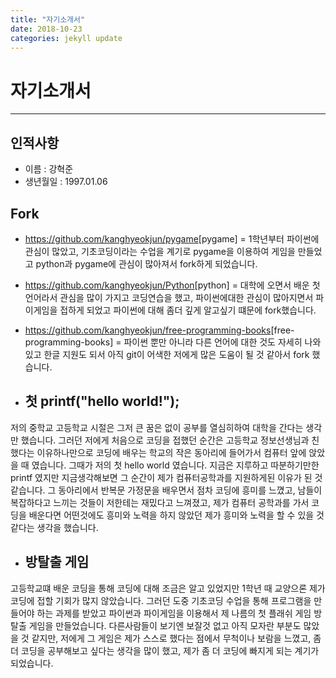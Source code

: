 ```yaml
---
title: "자기소개서"
date: 2018-10-23 
categories: jekyll update
---
```




# 자기소개서
------------
 ## 인적사항
- 이름 : 강혁준
- 생년월일 : 1997.01.06
 
 
 ## Fork <br/>
- <https://github.com/kanghyeokjun/pygame>[pygame]
= 1학년부터 파이썬에 관심이 많았고, 기초코딩이라는 수업을 계기로 pygame을 이용하여 게임을 만들었고 python과 pygame에 관심이 많아져서 fork하게 되었습니다.
 - <https://github.com/kanghyeokjun/Python>[python]
 = 대학에 오면서 배운 첫 언어라서 관심을 많이 가지고 코딩연습을 했고, 파이썬에대한 관심이 많아지면서 파이게임을 접하게 되었고 파이썬에 대해 좀더 깊게 알고싶기 떄문에 fork했습니다.
 - <https://github.com/kanghyeokjun/free-programming-books>[free-programming-books]
 = 파이썬 뿐만 아니라 다른 언어에 대한 것도 자세히 나와있고 한글 지원도 되서 아직 git이 어색한 저에게 많은 도움이 될 것 같아서 fork 했습니다.
 
 
- ## 첫 printf("hello world!");
저의 중학교 고등학교 시절은 그저 큰 꿈은 없이 공부를 열심히하여 대학을 간다는 생각만 했습니다. 그러던 저에게 처음으로 코딩을 접했던 순간은 고등학교 정보선생님과 친했다는 이유하나만으로 코딩에 배우는 학교의 작은 동아리에 들어가서 컴퓨터 앞에 앉았을 때 였습니다.
그때가 저의 첫 hello world 였습니다. 지금은 지루하고 따분하기만한 printf 였지만 지금생각해보면 그 순간이 제가 컴퓨터공학과를 지원하게된 이유가 된 것 같습니다. 그 동아리에서 반복문 가정문을 배우면서 점차 코딩에 흥미를 느꼈고, 남들이 복잡하다고 느끼는 것들이 저한테는 재밌다고 느껴졌고, 제가 컴퓨터 공학과를 가서 코딩을 배운다면 어떤것에도 흥미와 노력을 하지 않았던 제가 흥미와 노력을 할 수 있을 것같다는 생각을 했습니다.

- ## 방탈출 게임
고등학교떄 배운 코딩을 통해 코딩에 대해 조금은 알고 있었지만 1학년 때 교양으론 제가 코딩에 접할 기회가 많지 않았습니다. 그러던 도중 기초코딩 수업을 통해 프로그램을 만들어야 하는 과제를 받았고 파이썬과 파이게임을 이용해서 제 나름의 첫 플래쉬 게임 방탈출 게임을 만들었습니다. 다른사람들이 보기엔 보잘것 없고 아직 모자란 부분도 많았을 것 같지만, 저에게 그 게임은 제가 스스로 했다는 점에서 무척이나 보람을 느꼈고, 좀 더 코딩을 공부해보고 싶다는 생각을 많이 했고,  제가 좀 더 코딩에 빠지게 되는 계기가 되었습니다. 
